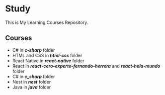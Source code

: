 # Study

This is My Learning Courses Repository.

## Courses

- C# in **_c-sharp_** folder
- HTML and CSS in **_html-css_** folder
- React Native in **_react-native_** folder
- React in **_react-cero-experto-fernando-herrera_** and **_react-hola-mundo_** folder
- C# in **_c_sharp_** folder
- Nest in **_nest_** folder
- Java in ***java*** folder
